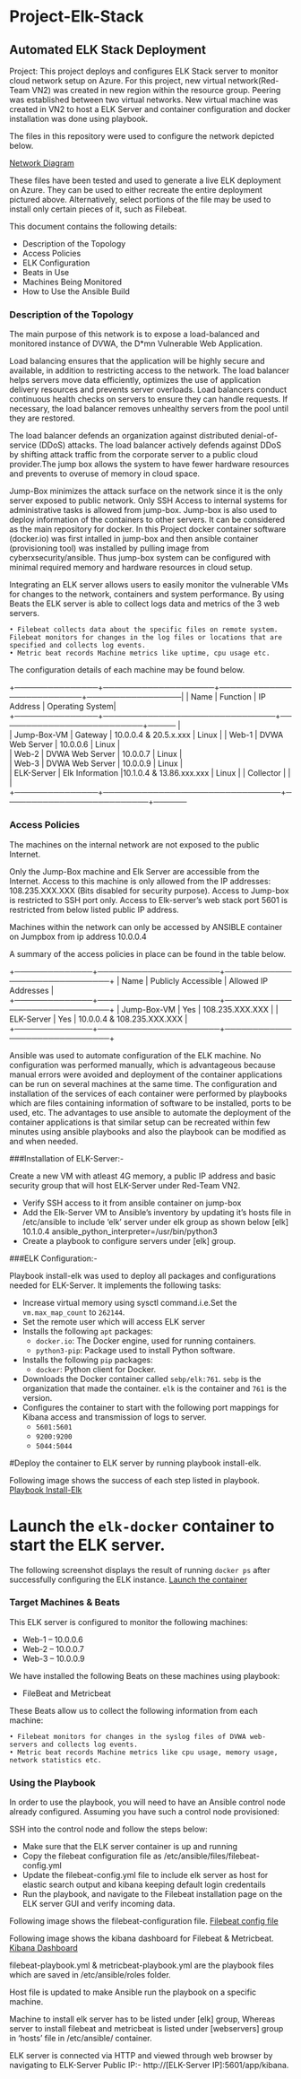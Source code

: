 # Project-Elk-Stack
## Automated ELK Stack Deployment

Project:
This project deploys and configures ELK Stack server to monitor cloud network setup on Azure. For this project, new virtual network(Red-Team VN2) was created in new region within the resource group. Peering was established between two virtual networks. New virtual machine was created in VN2 to host a ELK Server and container configuration and docker installation was done using playbook.

The files in this repository were used to configure the network depicted below.

[Network Diagram](https://github.com/MedhaParte/Project-Elk-Stack/blob/main/Diagrams/Network-%20Diagram-Project-Elk-Stack.jpg)

These files have been tested and used to generate a live ELK deployment on Azure. They can be used to either recreate the entire deployment pictured above. Alternatively, select portions of the file may be used to install only certain pieces of it, such as Filebeat.

This document contains the following details:
- Description of the Topology
- Access Policies
- ELK Configuration
- Beats in Use
- Machines Being Monitored
- How to Use the Ansible Build


### Description of the Topology

The main purpose of this network is to expose a load-balanced and monitored instance of DVWA, the D*mn Vulnerable Web Application.

Load balancing ensures that the application will be highly secure and available, in addition to restricting access to the network. The load balancer helps servers move data efficiently, optimizes the use of application delivery resources and prevents server overloads. Load balancers conduct continuous health checks on servers to ensure they can handle requests. If necessary, the load balancer removes unhealthy servers from the pool until they are restored. 

The load balancer defends an organization against distributed denial-of-service (DDoS) attacks. The load balancer actively defends against DDoS by shifting attack traffic from the corporate server to a public cloud provider.The jump box allows the system to have fewer hardware resources and prevents to overuse of memory in cloud space.

Jump-Box minimizes the attack surface on the network since it is the only server exposed to public network. Only SSH Access to internal systems for administrative tasks is allowed from jump-box.  Jump-box is also used to deploy information of the containers to other servers. It can be considered as the main repository for docker. In this Project docker container software (docker.io) was first intalled in jump-box and then ansible container (provisioning tool) was installed by pulling image from cyberxsecurity/ansible. Thus jump-box system can be configured with minimal required memory and hardware resources in cloud setup.

Integrating an ELK server allows users to easily monitor the vulnerable VMs for changes to the network, containers and system performance. By using Beats the ELK server is able to collect logs data and metrics of the 3 web servers.

    • Filebeat collects data about the specific files on remote system. Filebeat monitors for changes in the log files or locations that are specified and collects log events. 
    • Metric beat records Machine metrics like uptime, cpu usage etc.
      
The configuration details of each machine may be found below.

+───────────────+────────────────────+──────────────────────────+─────────────────|
|   Name        |  Function          |    IP Address            | Operating System| 
+───────────────+───────────────────────────────+──────────────────────────+───── |    
|  Jump-Box-VM  |  Gateway           |  10.0.0.4 & 20.5.x.xxx   |  Linux          |
|  Web-1        |  DVWA Web Server   |  10.0.0.6                |  Linux          |  											
|  Web-2        |  DVWA Web Server   |  10.0.0.7                |  Linux          |  											
|  Web-3        |  DVWA Web Server   |  10.0.0.9                |  Linux          |  
|  ELK-Server   |  Elk Information   |10.1.0.4 & 13.86.xxx.xxx  |  Linux 	  | 
| 	           Collector         |				|	          |
+───────────────+────────────────────────────────+──────────────────────────+──────
### Access Policies

The machines on the internal network are not exposed to the public Internet. 

Only the Jump-Box machine and Elk Server are accessible from the Internet. Access to this machine is only allowed from the IP addresses: 108.235.XXX.XXX (Bits disabled for security purpose). Access to Jump-box is restricted to SSH port only. Access to Elk-server’s web stack port 5601 is restricted from below listed public IP address. 

Machines within the network can only be accessed by ANSIBLE container on Jumpbox from ip address 10.0.0.4


A summary of the access policies in place can be found in the table below.

+──────────────+──────────────────────+──────────────────────────────+
|   Name       | Publicly Accessible  | Allowed IP Addresses         |
+──────────────+──────────────────────+──────────────────────────────+
| Jump-Box-VM  | Yes                  | 108.235.XXX.XXX              |
| ELK-Server   | Yes                  | 10.0.0.4 &  108.235.XXX.XXX  |
+──────────────+──────────────────────+──────────────────────────────+

Ansible was used to automate configuration of the ELK machine. No configuration was performed manually, which is advantageous because manual errors were avoided and deployment of the container applications can be run on several machines at the same time. The configuration and installation of the services of each container were performed by playbooks which are files containing information of software to be installed, ports to be used, etc. The advantages to use ansible to automate the deployment of the container applications is that similar setup can be recreated within few minutes using ansible playbooks and also the playbook can be modified as and when needed.

###Installation of ELK-Server:-

Create a new VM with atleast 4G memory, a public IP address and basic security group that will host ELK-Server under Red-Team VN2.
 - Verify SSH access to it from ansible container on jump-box
 - Add the Elk-Server VM to Ansible’s inventory by updating it’s hosts file in /etc/ansible to include ‘elk’ server under elk group as shown below 
	[elk]
	10.1.0.4 ansible_python_interpreter=/usr/bin/python3
 - Create a playbook to configure servers under [elk] group. 
 
###ELK Configuration:-

Playbook install-elk was used to deploy all packages and configurations needed for ELK-Server. It implements the following tasks: 
 - Increase virtual memory using sysctl command.i.e.Set the `vm.max_map_count` to 	`262144`.
 - Set the remote user which will access ELK server
 - Installs the following `apt` packages:
 	 - `docker.io`: The Docker engine, used for running containers.
 	 - `python3-pip`: Package used to install Python software.
- Installs the following `pip` packages:
	 - `docker`: Python client for Docker. 
- Downloads the Docker container called `sebp/elk:761`. `sebp` is the organization     that made the container. `elk` is the container and `761` is the version.
- Configures the container to start with the following port mappings for Kibana access and transmission of logs to server.
 	 - `5601:5601`
 	 - `9200:9200`
 	 - `5044:5044`

#Deploy the container to ELK server by running playbook install-elk.

Following image shows the success of each step listed in playbook.
[Playbook Install-Elk](https://github.com/MedhaParte/Project-Elk-Stack/blob/main/Diagrams/ELK-Server-%20configuration.png)

# Launch the `elk-docker` container to start the ELK server.

The following screenshot displays the result of running `docker ps` after successfully configuring the ELK instance.
[Launch the container](https://github.com/MedhaParte/Project-Elk-Stack/blob/main/Diagrams/docker_ps_output.png)


### Target Machines & Beats
This ELK server is configured to monitor the following machines:
- Web-1 – 10.0.0.6
- Web-2 – 10.0.0.7
- Web-3 – 10.0.0.9

We have installed the following Beats on these machines using playbook:
- FileBeat and Metricbeat

These Beats allow us to collect the following information from each machine:

    • Filebeat monitors for changes in the syslog files of DVWA web-servers and collects log events. 
    • Metric beat records Machine metrics like cpu usage, memory usage, network statistics etc. 

### Using the Playbook
In order to use the playbook, you will need to have an Ansible control node already configured. Assuming you have such a control node provisioned: 

SSH into the control node and follow the steps below:
- Make sure that the ELK server container is up and running
- Copy the filebeat configuration file as /etc/ansible/files/filebeat-config.yml
- Update the filebeat-config.yml file to include elk server as host for elastic search output and kibana keeping default login credentails
- Run the playbook, and navigate to the Filebeat installation page on the ELK server GUI and verify incoming data.

Following image shows the filebeat-configuration file.
[Filebeat config file](https://github.com/MedhaParte/Project-Elk-Stack/blob/main/Diagrams/filebeat-config-file.png)

Following image shows the kibana dashboard for Filebeat & Metricbeat.
[Kibana Dashboard](https://github.com/MedhaParte/Project-Elk-Stack/blob/main/Diagrams/Kibana-dashboard.png)

filebeat-playbook.yml & metricbeat-playbook.yml are the playbook files which are saved in /etc/ansible/roles folder.

Host file is updated to make Ansible run the playbook on a specific machine.

Machine to install elk server has to be listed under [elk] group, Whereas server to install filebeat and metricbeat is listed under [webservers] group in ‘hosts’ file in /etc/ansible/ container.

ELK server is connected via HTTP and viewed through web browser by navigating to ELK-Server Public IP:-  http://[ELK-Server IP]:5601/app/kibana.


